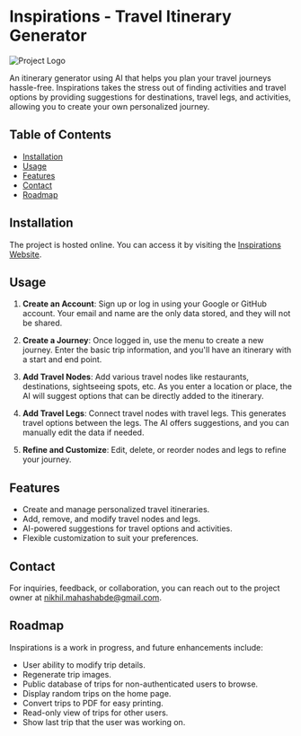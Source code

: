 # Inspirations - Travel Itinerary Generator

![Project Logo](link_to_your_logo.png)

An itinerary generator using AI that helps you plan your travel journeys hassle-free. Inspirations takes the stress out of finding activities and travel options by providing suggestions for destinations, travel legs, and activities, allowing you to create your own personalized journey.

## Table of Contents

- [Installation](#installation)
- [Usage](#usage)
- [Features](#features)
- [Contact](#contact)
- [Roadmap](#roadmap)

## Installation

The project is hosted online. You can access it by visiting the [Inspirations Website](https://www.inspirations-travel.com).

## Usage

1. **Create an Account**: Sign up or log in using your Google or GitHub account. Your email and name are the only data stored, and they will not be shared.

2. **Create a Journey**: Once logged in, use the menu to create a new journey. Enter the basic trip information, and you'll have an itinerary with a start and end point.

3. **Add Travel Nodes**: Add various travel nodes like restaurants, destinations, sightseeing spots, etc. As you enter a location or place, the AI will suggest options that can be directly added to the itinerary.

4. **Add Travel Legs**: Connect travel nodes with travel legs. This generates travel options between the legs. The AI offers suggestions, and you can manually edit the data if needed.

5. **Refine and Customize**: Edit, delete, or reorder nodes and legs to refine your journey.

## Features

- Create and manage personalized travel itineraries.
- Add, remove, and modify travel nodes and legs.
- AI-powered suggestions for travel options and activities.
- Flexible customization to suit your preferences.

## Contact

For inquiries, feedback, or collaboration, you can reach out to the project owner at nikhil.mahashabde@gmail.com.

## Roadmap

Inspirations is a work in progress, and future enhancements include:

- User ability to modify trip details.
- Regenerate trip images.
- Public database of trips for non-authenticated users to browse.
- Display random trips on the home page.
- Convert trips to PDF for easy printing.
- Read-only view of trips for other users.
- Show last trip that the user was working on.

